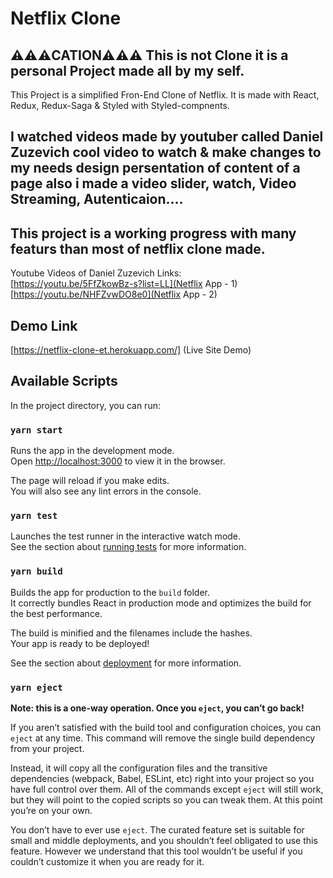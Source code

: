 # Netflix Clone


## ⚠️⚠️⚠️CATION⚠️⚠️⚠️ This is not Clone it is a personal Project made all by my self.
This Project is a simplified Fron-End Clone of Netflix. It is made with React, Redux, Redux-Saga & Styled with Styled-compnents.
## I watched videos made by youtuber called Daniel Zuzevich cool video to watch & make changes to my needs design persentation of content of a page also i made a video slider, watch, Video Streaming, Autenticaion....<br />
## This project is a working progress with many featurs than most of netflix clone made.



Youtube Videos of Daniel Zuzevich Links:<br />
 [https://youtu.be/5FfZkowBz-s?list=LL](Netflix App - 1)<br />
 [https://youtu.be/NHFZvwDO8e0](Netflix App - 2)

## Demo Link
   [https://netflix-clone-et.herokuapp.com/] (Live Site Demo)


## Available Scripts

In the project directory, you can run:

### `yarn start`

Runs the app in the development mode.<br />
Open [http://localhost:3000](http://localhost:3000) to view it in the browser.

The page will reload if you make edits.<br />
You will also see any lint errors in the console.

### `yarn test`

Launches the test runner in the interactive watch mode.<br />
See the section about [running tests](https://facebook.github.io/create-react-app/docs/running-tests) for more information.

### `yarn build`

Builds the app for production to the `build` folder.<br />
It correctly bundles React in production mode and optimizes the build for the best performance.

The build is minified and the filenames include the hashes.<br />
Your app is ready to be deployed!

See the section about [deployment](https://facebook.github.io/create-react-app/docs/deployment) for more information.

### `yarn eject`

**Note: this is a one-way operation. Once you `eject`, you can’t go back!**

If you aren’t satisfied with the build tool and configuration choices, you can `eject` at any time. This command will remove the single build dependency from your project.

Instead, it will copy all the configuration files and the transitive dependencies (webpack, Babel, ESLint, etc) right into your project so you have full control over them. All of the commands except `eject` will still work, but they will point to the copied scripts so you can tweak them. At this point you’re on your own.

You don’t have to ever use `eject`. The curated feature set is suitable for small and middle deployments, and you shouldn’t feel obligated to use this feature. However we understand that this tool wouldn’t be useful if you couldn’t customize it when you are ready for it.
